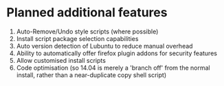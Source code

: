 # Planned additional features

1) Auto-Remove/Undo style scripts (where possible)
2) Install script package selection capabilities
3) Auto version detection of Lubuntu to reduce manual overhead
4) Ability to automatically offer firefox plugin addons for security features
5) Allow customised install scripts
6) Code optimisation (so 14.04 is merely a 'branch off' from the normal install, rather than a near-duplicate copy shell script)
